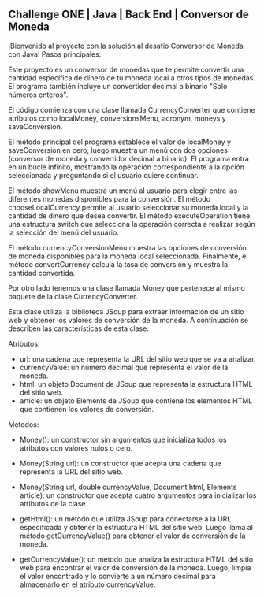 ## Challenge ONE | Java | Back End | Conversor de Moneda

 ¡Bienvenido al proyecto con la solución al desafío Conversor de Moneda con Java! Pasos principales:

 Este proyecto es un conversor de monedas que te permite convertir una cantidad específica de dinero de tu moneda local a otros tipos de monedas. El programa también incluye un convertidor decimal a binario "Solo números enteros".

 El código comienza con una clase llamada CurrencyConverter que contiene atributos como localMoney, conversionsMenu, acronym, moneys y saveConversion.

El método principal del programa establece el valor de localMoney y saveConversion en cero, luego muestra un menú con dos opciones (conversor de moneda y convertidor decimal a binario). El programa entra en un bucle infinito, mostrando la operación correspondiente a la opción seleccionada y preguntando si el usuario quiere continuar.

El método showMenu muestra un menú al usuario para elegir entre las diferentes monedas disponibles para la conversión. El método chooseLocalCurrency permite al usuario seleccionar su moneda local y la cantidad de dinero que desea convertir. El método executeOperation tiene una estructura switch que selecciona la operación correcta a realizar según la selección del menú del usuario.

El método currencyConversionMenu muestra las opciones de conversión de moneda disponibles para la moneda local seleccionada. Finalmente, el método convertCurrency calcula la tasa de conversión y muestra la cantidad convertida.

Por otro lado tenemos una clase llamada Money que pertenece al mismo paquete de la clase CurrencyConverter.

Esta clase  utiliza la biblioteca JSoup para extraer información de un sitio web y obtener los valores de conversión de la moneda. A continuación se describen las características de esta clase:

Atributos:

- url: una cadena que representa la URL del sitio web que se va a analizar.
- currencyValue: un número decimal que representa el valor de la moneda.
- html: un objeto Document de JSoup que representa la estructura HTML del sitio web.
- article: un objeto Elements de JSoup que contiene los elementos HTML que contienen los valores de conversión.
  
Métodos: 

- Money(): un constructor sin argumentos que inicializa todos los atributos con valores nulos o cero.

- Money(String url): un constructor que acepta una cadena que representa la URL del sitio web.
- 
    Money(String url, double currencyValue, Document html, Elements article): un constructor que acepta cuatro argumentos para inicializar los atributos de la clase.
-
    getHtml(): un método que utiliza JSoup para conectarse a la URL especificada y obtener la estructura HTML del sitio web. Luego llama al método getCurrencyValue() para obtener el valor de conversión de la moneda.
-
    getCurrencyValue(): un método que analiza la estructura HTML del sitio web para encontrar el valor de conversión de la moneda. Luego, limpia el valor encontrado y lo convierte a un número decimal para almacenarlo en el atributo currencyValue.
